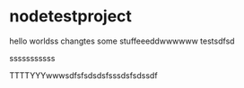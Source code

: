 # nodetestproject
hello worldss changtes some stuffeeeddwwwwww
testsdfsd

sssssssssss

TTTTYYYwwwsdfsfsdsdsfsssdsfsdssdf